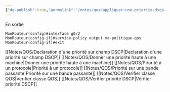 ```yaml
---
{"dg-publish":true,"permalink":"/notes/qos/appliquer-une-priorite-dscp-a-un-port/"}
---
```


En sortie
```
MonRouteur(config)#interface g0/2
MonRouteur(config-if)#service-policy output ma-politique-qos
MonRouteur(config-if)#exit
```

[[Notes/QOS/Declaration d'une priorité sur champ DSCP\|Declaration d'une priorité sur champ DSCP]]
[[Notes/QOS/Donner une priorité haute à une machine\|Donner une priorité haute à une machine]]
[[Notes/QOS/Priorité à un protocole\|Priorité à un protocole]]
[[Notes/QOS/Priorité sur une bande passante\|Priorité sur une bande passante]]
[[Notes/QOS/Verifier classe QOS\|Verifier classe QOS]]
[[Notes/QOS/Vérifier priorité DSCP\|Vérifier priorité DSCP]]